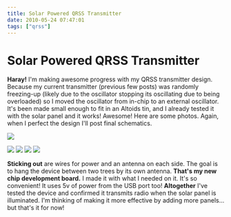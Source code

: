 ```yaml
---
title: Solar Powered QRSS Transmitter
date: 2010-05-24 07:47:01
tags: ["qrss"]
---
```


# Solar Powered QRSS Transmitter

__Haray!__ I'm making awesome progress with my QRSS transmitter design. Because my current transmitter (previous few posts) was randomly freezing-up (likely due to the oscillator stopping its oscillating due to being overloaded) so I moved the oscillator from in-chip to an external oscillator. It's been made small enough to fit in an Altoids tin, and I already tested it with the solar panel and it works! Awesome! Here are some photos. Again, when I perfect the design I'll post final schematics.

<div class="text-center img-border">

![](https://swharden.com/static/2010/05/24/DSCN0532.jpg)

</div>

<div class="text-center img-border img-small">

![](https://swharden.com/static/2010/05/24/DSCN0533.jpg)
![](https://swharden.com/static/2010/05/24/DSCN0535.jpg)
![](https://swharden.com/static/2010/05/24/DSCN0537.jpg)
![](https://swharden.com/static/2010/05/24/DSCN0539.jpg)

</div>

__Sticking out__ are wires for power and an antenna on each side. The goal is to hang the device between two trees by its own antenna. __That's my new chip development board.__ I made it with what I needed on it. It's so convenient! It uses 5v of power from the USB port too! __Altogether__ I've tested the device and confirmed it transmits radio when the solar panel is illuminated. I'm thinking of making it more effective by adding more panels... but that's it for now!